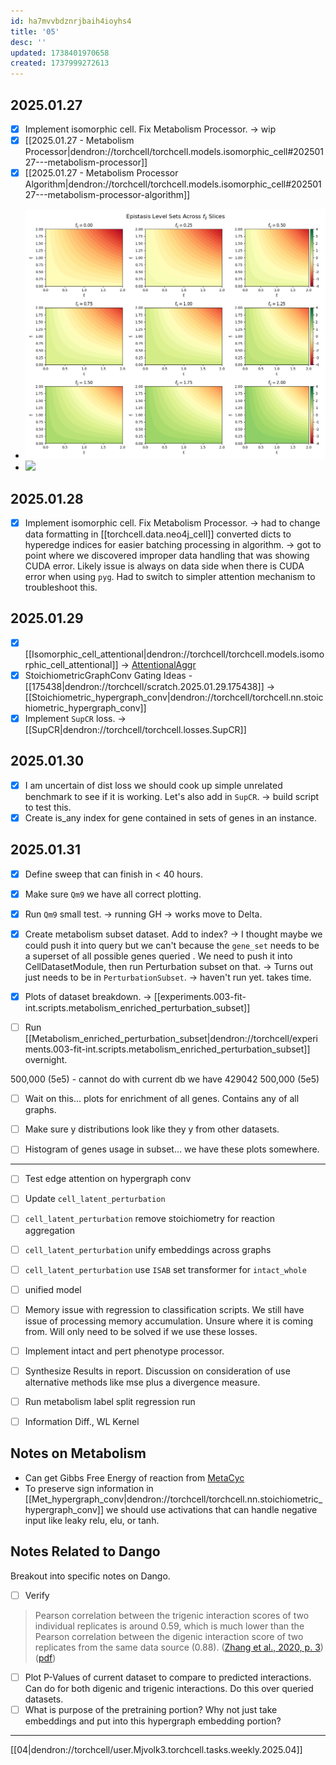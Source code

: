```yaml
---
id: ha7mvvbdznrjbaih4ioyhs4
title: '05'
desc: ''
updated: 1738401970658
created: 1737999272613
---
```

## 2025.01.27

- [x] Implement isomorphic cell. Fix Metabolism Processor. → wip
- [x] [[2025.01.27 - Metabolism Processor|dendron://torchcell/torchcell.models.isomorphic_cell#20250127---metabolism-processor]]
- [x] [[2025.01.27 - Metabolism Processor Algorithm|dendron://torchcell/torchcell.models.isomorphic_cell#20250127---metabolism-processor-algorithm]]
- ![](./assets/images/level_sets_epistasis_2025-01-27-18-03-50.png)
- ![](./assets/images/3d_epistasis_scatter_2025-01-27-18-03-45.png)

## 2025.01.28

- [x] Implement isomorphic cell. Fix Metabolism Processor. → had to change data formatting in [[torchcell.data.neo4j_cell]] converted dicts to hyperedge indices for easier batching processing in algorithm. → got to point where we discovered improper data handling that was showing CUDA error. Likely issue is always on data side when there is CUDA error when using `pyg`. Had to switch to simpler attention mechanism to troubleshoot this.

## 2025.01.29

- [x] [[Isomorphic_cell_attentional|dendron://torchcell/torchcell.models.isomorphic_cell_attentional]] → [AttentionalAggr](https://pytorch-geometric.readthedocs.io/en/latest/generated/torch_geometric.nn.aggr.AttentionalAggregation.html)
- [x] StoichiometricGraphConv Gating Ideas - [[175438|dendron://torchcell/scratch.2025.01.29.175438]] → [[Stoichiometric_hypergraph_conv|dendron://torchcell/torchcell.nn.stoichiometric_hypergraph_conv]]
- [x] Implement `SupCR` loss. → [[SupCR|dendron://torchcell/torchcell.losses.SupCR]]

## 2025.01.30

- [x] I am uncertain of dist loss we should cook up simple unrelated benchmark to see if it is working. Let's also add in `SupCR`. → build script to test this.
- [x] Create is_any index for gene contained in sets of genes in an instance.

## 2025.01.31

- [x] Define sweep that can finish in < 40 hours.
- [x] Make sure `Qm9` we have all correct plotting.
- [x] Run `Qm9` small test. → running GH → works move to Delta.

- [x] Create metabolism subset dataset. Add to index? → I thought maybe we could push it into query but we can't because the `gene_set` needs to be a superset of all possible genes queried . We need to push it into CellDatasetModule, then run Perturbation subset on that. → Turns out just needs to be in `PerturbationSubset`. → haven't run yet. takes time.
- [x] Plots of dataset breakdown. → [[experiments.003-fit-int.scripts.metabolism_enriched_perturbation_subset]]

- [ ] Run [[Metabolism_enriched_perturbation_subset|dendron://torchcell/experiments.003-fit-int.scripts.metabolism_enriched_perturbation_subset]] overnight.

500,000 (5e5) - cannot do with current db we have 429042
500,000 (5e5)

- [ ] Wait on this... plots for enrichment of all genes. Contains any of all graphs.
- [ ] Make sure y distributions look like they y from other datasets.
- [ ] Histogram of genes usage in subset... we have these plots somewhere.


***

- [ ] Test edge attention on hypergraph conv
- [ ] Update `cell_latent_perturbation`
- [ ] `cell_latent_perturbation` remove stoichiometry for reaction aggregation
- [ ] `cell_latent_perturbation` unify embeddings across graphs
- [ ] `cell_latent_perturbation` use `ISAB` set transformer for `intact_whole`
- [ ] unified model

- [ ] Memory issue with regression to classification scripts. We still have issue of processing memory accumulation. Unsure where it is coming from. Will only need to be solved if we use these losses.
- [ ] Implement intact and pert phenotype processor.
- [ ] Synthesize Results in report. Discussion on consideration of use alternative methods like mse plus a divergence measure.
- [ ] Run metabolism label split regression run
- [ ] Information Diff., WL Kernel

## Notes on Metabolism

- Can get Gibbs Free Energy of reaction from [MetaCyc](https://biocyc.org/reaction?orgid=META&id=D-LACTATE-DEHYDROGENASE-CYTOCHROME-RXN)
- To preserve sign information in [[Met_hypergraph_conv|dendron://torchcell/torchcell.nn.stoichiometric_hypergraph_conv]] we should use activations that can handle negative input like leaky relu, elu, or tanh.

## Notes Related to Dango

Breakout into specific notes on Dango.

- [ ] Verify

> Pearson correlation between the trigenic interaction scores of two individual replicates is around 0.59, which is much lower than the Pearson correlation between the digenic interaction score of two replicates from the same data source (0.88). ([Zhang et al., 2020, p. 3](zotero://select/library/items/PJFDVT8Y)) ([pdf](zotero://open-pdf/library/items/AFBC5E89?page=3&annotation=D8D949VF))

- [ ] Plot P-Values of current dataset to compare to predicted interactions. Can do for both digenic and trigenic interactions. Do this over queried datasets.
- [ ] What is purpose of the pretraining portion? Why not just take embeddings and put into this hypergraph embedding portion?

***

[[04|dendron://torchcell/user.Mjvolk3.torchcell.tasks.weekly.2025.04]]
